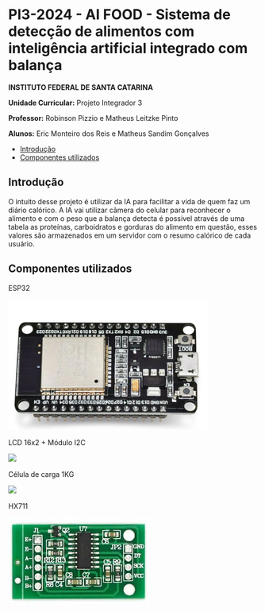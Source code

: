 # PI3-2024 - AI FOOD -  Sistema de detecção de alimentos com inteligência artificial integrado com balança

**INSTITUTO FEDERAL DE SANTA CATARINA**

**Unidade Curricular:**  Projeto Integrador 3 

**Professor:**  Robinson Pizzio e Matheus Leitzke Pinto 

**Alunos:**  Eric Monteiro dos Reis e Matheus Sandim Gonçalves

* [Introdução](#introdução)
* [Componentes utilizados](#componentes-utilizados)

  
## Introdução
O intuito desse projeto é utilizar da IA para facilitar a vida de quem faz um diário calórico. A IA vai utilizar câmera do celular para reconhecer o alimento e com o peso que a balança detecta é possível através de uma tabela as proteínas, carboidratos e gorduras do alimento em questão, esses valores são armazenados em um servidor com o resumo calórico de cada usuário. 

## Componentes utilizados

ESP32

![](https://github.com/suzuki1994/PI3-2024/blob/main/Figuras/ESP32.png)

LCD 16x2 + Módulo I2C

![](https://github.com/suzuki1994/PI3-2024/blob/main/Figuras/LCD%2016x2%20m%C3%B3dulo%20I2C.png)

Célula de carga 1KG

![](https://github.com/suzuki1994/PI3-2024/blob/main/Figuras/C%C3%A9lula%20de%20carga.png)

HX711

![](https://github.com/suzuki1994/PI3-2024/blob/main/Figuras/HX711.jpg)
